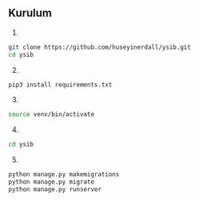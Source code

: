 ## Kurulum
1.
```bash
git clone https://github.com/huseyinerdall/ysib.git
cd ysib
```
2.
```bash
pip3 install requirements.txt
```
3.
```bash
source venv/bin/activate
```
4.
```bash
cd ysib
```
5.
```bash
python manage.py makemigrations
python manage.py migrate
python manage.py runserver
```
